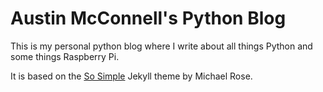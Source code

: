 # Austin McConnell's Python Blog

This is my personal python blog where I write about all things Python and some things Raspberry Pi.

It is based on the [So Simple](https://github.com/mmistakes/so-simple-theme) Jekyll theme by Michael Rose.
